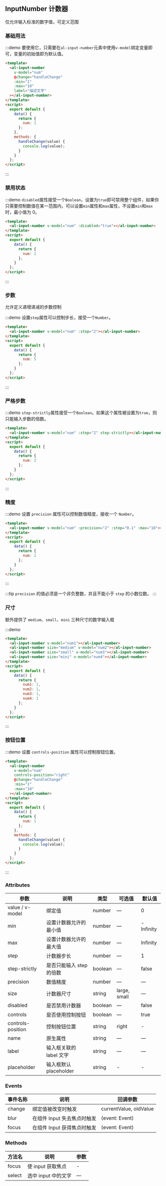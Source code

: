 ## InputNumber 计数器

仅允许输入标准的数字值，可定义范围

### 基础用法

:::demo 要使用它，只需要在`al-input-number`元素中使用`v-model`绑定变量即可，变量的初始值即为默认值。

```html
<template>
  <al-input-number
    v-model="num"
    @change="handleChange"
    :min="1"
    :max="10"
    label="描述文字"
  ></al-input-number>
</template>
<script>
  export default {
    data() {
      return {
        num: 1
      };
    },
    methods: {
      handleChange(value) {
        console.log(value);
      }
    }
  };
</script>
```

:::

### 禁用状态

:::demo `disabled`属性接受一个`Boolean`，设置为`true`即可禁用整个组件，如果你只需要控制数值在某一范围内，可以设置`min`属性和`max`属性，不设置`min`和`max`时，最小值为 0。

```html
<template>
  <al-input-number v-model="num" :disabled="true"></al-input-number>
</template>
<script>
  export default {
    data() {
      return {
        num: 1
      };
    }
  };
</script>
```

:::

### 步数

允许定义递增递减的步数控制

:::demo 设置`step`属性可以控制步长，接受一个`Number`。

```html
<template>
  <al-input-number v-model="num" :step="2"></al-input-number>
</template>
<script>
  export default {
    data() {
      return {
        num: 5
      };
    }
  };
</script>
```

:::

### 严格步数

:::demo `step-strictly`属性接受一个`Boolean`。如果这个属性被设置为`true`，则只能输入步数的倍数。

```html
<template>
  <al-input-number v-model="num" :step="2" step-strictly></al-input-number>
</template>
<script>
  export default {
    data() {
      return {
        num: 2
      };
    }
  };
</script>
```

:::

### 精度

:::demo 设置 `precision` 属性可以控制数值精度，接收一个 `Number`。

```html
<template>
  <al-input-number v-model="num" :precision="2" :step="0.1" :max="10"></al-input-number>
</template>
<script>
  export default {
    data() {
      return {
        num: 1
      };
    }
  };
</script>
```

:::

:::tip
`precision` 的值必须是一个非负整数，并且不能小于 `step` 的小数位数。
:::

### 尺寸

额外提供了 `medium`、`small`、`mini` 三种尺寸的数字输入框

:::demo

```html
<template>
  <al-input-number v-model="num1"></al-input-number>
  <al-input-number size="medium" v-model="num2"></al-input-number>
  <al-input-number size="small" v-model="num3"></al-input-number>
  <al-input-number size="mini" v-model="num4"></al-input-number>
</template>
<script>
  export default {
    data() {
      return {
        num1: 1,
        num2: 1,
        num3: 1,
        num4: 1
      };
    }
  };
</script>
```

:::

### 按钮位置

:::demo 设置 `controls-position` 属性可以控制按钮位置。

```html
<template>
  <al-input-number
    v-model="num"
    controls-position="right"
    @change="handleChange"
    :min="1"
    :max="10"
  ></al-input-number>
</template>
<script>
  export default {
    data() {
      return {
        num: 1
      };
    },
    methods: {
      handleChange(value) {
        console.log(value);
      }
    }
  };
</script>
```

:::

### Attributes

| 参数              | 说明                     | 类型    | 可选值       | 默认值    |
| ----------------- | ------------------------ | ------- | ------------ | --------- |
| value / v-model   | 绑定值                   | number  | —            | 0         |
| min               | 设置计数器允许的最小值   | number  | —            | -Infinity |
| max               | 设置计数器允许的最大值   | number  | —            | Infinity  |
| step              | 计数器步长               | number  | —            | 1         |
| step-strictly     | 是否只能输入 step 的倍数 | boolean | —            | false     |
| precision         | 数值精度                 | number  | —            | —         |
| size              | 计数器尺寸               | string  | large, small | —         |
| disabled          | 是否禁用计数器           | boolean | —            | false     |
| controls          | 是否使用控制按钮         | boolean | —            | true      |
| controls-position | 控制按钮位置             | string  | right        | -         |
| name              | 原生属性                 | string  | —            | —         |
| label             | 输入框关联的 label 文字  | string  | —            | —         |
| placeholder       | 输入框默认 placeholder   | string  | -            | -         |

### Events

| 事件名称 | 说明                        | 回调参数               |
| -------- | --------------------------- | ---------------------- |
| change   | 绑定值被改变时触发          | currentValue, oldValue |
| blur     | 在组件 Input 失去焦点时触发 | (event: Event)         |
| focus    | 在组件 Input 获得焦点时触发 | (event: Event)         |

### Methods

| 方法名 | 说明                | 参数 |
| ------ | ------------------- | ---- |
| focus  | 使 input 获取焦点   | -    |
| select | 选中 input 中的文字 | —    |
